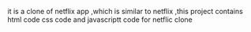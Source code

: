 it is a clone of netflix app ,which is similar to netflix ,this project contains html code css code and javascriptt code for netflic clone 
